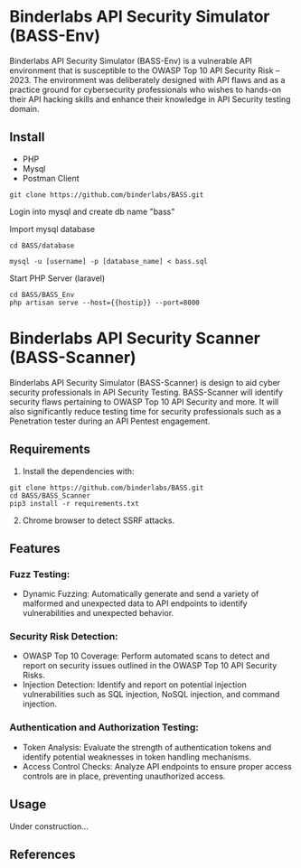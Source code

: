 # Binderlabs API Security Simulator (BASS-Env)

Binderlabs API Security Simulator (BASS-Env) is a vulnerable API environment that is susceptible to the OWASP Top 10 API Security Risk – 2023. The environment was deliberately designed with API flaws and as a practice ground for cybersecurity professionals who wishes to hands-on their API hacking skills and enhance their knowledge in API Security testing domain.


## Install

- PHP 
- Mysql
- Postman Client
  
```
git clone https://github.com/binderlabs/BASS.git
```

Login into mysql and create db name "bass"

Import mysql database
```
cd BASS/database

mysql -u [username] -p [database_name] < bass.sql
```

Start PHP Server (laravel)
```
cd BASS/BASS_Env
php artisan serve --host={{hostip}} --port=8000

```

# Binderlabs API Security Scanner (BASS-Scanner)

Binderlabs API Security Simulator (BASS-Scanner) is design to aid cyber security professionals in API Security Testing. BASS-Scanner will identify security flaws pertaining to OWASP Top 10 API Security and more. It will also significantly reduce testing time for security professionals such as a Penetration tester during an API Pentest engagement.

## Requirements


1. Install the dependencies with:
```
git clone https://github.com/binderlabs/BASS.git
cd BASS/BASS_Scanner
pip3 install -r requirements.txt
```

2. Chrome browser to detect SSRF attacks.

## Features

### Fuzz Testing:
* Dynamic Fuzzing: Automatically generate and send a variety of malformed and unexpected data to API endpoints to identify vulnerabilities and unexpected behavior.

### Security Risk Detection:
* OWASP Top 10 Coverage: Perform automated scans to detect and report on security issues outlined in the OWASP Top 10 API Security Risks.
* Injection Detection: Identify and report on potential injection vulnerabilities such as SQL injection, NoSQL injection, and command injection.

### Authentication and Authorization Testing:
* Token Analysis: Evaluate the strength of authentication tokens and identify potential weaknesses in token handling mechanisms.
* Access Control Checks: Analyze API endpoints to ensure proper access controls are in place, preventing unauthorized access.


## Usage

Under construction…


## References

